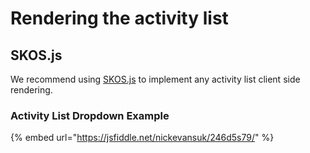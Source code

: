 # Rendering the activity list

## SKOS.js

We recommend using [SKOS.js](https://www.npmjs.com/package/@openactive/skos) to implement any activity list client side rendering.

### Activity List Dropdown Example

{% embed url="https://jsfiddle.net/nickevansuk/246d5s79/" %}



